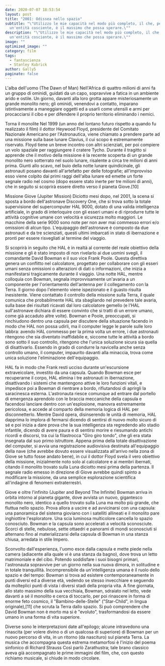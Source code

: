 ```yaml
---
date: 2020-07-07 18:53:54
layout: post
title: "2001: Odissea nello spazio"
subtitle: "\"Utilizzo le mie capacità nel modo più completo, il che, per
  un'entità cosciente, è il massimo che possa sperare.\""
description: "\"Utilizzo le mie capacità nel modo più completo, il che, per
  un'entità cosciente, è il massimo che possa sperare.\""
image: ""
optimized_image: ""
category: film
tags:
  - fantascienza
  - Stanley Kubrick
author: Gally5
paginate: false
---
```



L'alba dell'uomo (The Dawn of Man)
Nell'Africa di quattro milioni di anni fa un gruppo di ominidi, guidati da un capo, sopravvive a fatica in un ambiente arido e ostile. Un giorno, davanti alla loro grotta appare misteriosamente un grande monolito nero; gli ominidi, venendovi a contatto, imparano istintivamente a maneggiare oggetti ed a usarli come utensili e armi per procacciarsi il cibo e per difendere il proprio territorio eliminando i nemici.

Torna il monolite
Nel 1999 (un anno del lontano futuro rispetto a quando fu realizzato il film) il dottor Heywood Floyd, presidente del Comitato Nazionale Americano per l'Astronautica, viene chiamato a prendere parte ad una missione sulla base lunare Clavius, il cui scopo è estremamente riservato. Floyd tiene un breve incontro con altri scienziati, per poi compiere un volo spaziale per raggiungere il cratere Tycho. Durante il tragitto si apprende che il motivo della missione è la recente scoperta di un grande monolito nero sotterrato nel suolo lunare, risalente a circa tre milioni di anni prima. Giunti allo scavo, nel buio della notte lunare quindicinale, gli astronauti posano davanti all'artefatto per delle fotografie; all'improvviso esso viene colpito dai primi raggi dell'alba lunare ed emette un forte segnale radio nel cosmo (dopo essere stato inerte per tre milioni di anni), che in seguito si scoprirà essere diretto verso il pianeta Giove.\[10]

Missione Giove (Jupiter Mission)
Diciotto mesi dopo, nel 2001, la scena si sposta a bordo dell'astronave Discovery One, che si trova sotto la totale supervisione del supercomputer HAL 9000, dotato di una valida intelligenza artificiale, in grado di interloquire con gli esseri umani e di riprodurre tutte le attività cognitive umane con velocità e sicurezza molto maggiori. Le macchine della serie 9000 sono note per non aver mai commesso errori e/o omissioni di alcun tipo. L'equipaggio dell'astronave è composto da due astronauti e da tre scienziati, questi ultimi imbarcati in stato di ibernazione e pronti per essere risvegliati al termine del viaggio.

Si scoprirà in seguito che HAL è in realtà al corrente del reale obiettivo della missione e gli è stato imposto di non rivelarlo ai due uomini svegli, il comandante David Bowman e il suo vice Frank Poole. Questa direttiva genera un conflitto nel calcolatore, progettato per collaborare con gli esseri umani senza omissioni o alterazioni di dati o informazioni, che inizia a manifestarsi tragicamente durante il viaggio. Una notte HAL, mentre colloquia con Bowman, segnala improvvisamente un'avaria a un componente per l'orientamento dell'antenna per il collegamento con la Terra. Il giorno dopo l'elemento viene ispezionato e il guasto risulta inesistente. Viene contattato il controllo della missione sulla Terra, il quale comunica che probabilmente HAL sta sbagliando nel prevedere tale avaria, sulla base dei risultati ricavati dal loro calcolatore gemello (e l'HAL sull'astronave dichiara di essere convinto che si tratti di un errore umano, come già accaduto altre volte). Bowman e Poole, preoccupati, si rinchiudono dentro una capsula per discutere della situazione facendo in modo che HAL non possa udirli, ma il computer legge le parole sulle loro labbra: avendo HAL commesso per la prima volta un errore, i due astronauti ritengono che sia diventato inaffidabile e, siccome tutte le attività a bordo sono sotto il suo controllo, ritengono che l'unica soluzione sicura sia quella di disattivarlo. Essendo in grado di condurre la navicella anche senza controllo umano, il computer, impaurito davanti alla minaccia, trova come unica soluzione l'eliminazione dell'equipaggio.

HAL fa in modo che Frank resti ucciso durante un'escursione extraveicolare, investito da una capsula. Quando Bowman esce per recuperarne il corpo, HAL elimina i tre astronauti in ibernazione, disattivando i sistemi che mantengono attive le loro funzioni vitali, e impedisce poi a Bowman di rientrare a bordo, rifiutandosi di aprirgli la saracinesca esterna. L'astronauta riesce comunque ad entrare dal portello di emergenza aprendolo con le braccia meccaniche della capsula e facendosi lanciare dentro con un'esplosione, manovra estremamente pericolosa, e accede al comparto della memoria logica di HAL per disconnetterlo. Mentre David opera, disinserendo le unità di memoria, HAL dapprima lo implora di fermarsi dicendo di sentirsi di nuovo molto sicuro di sé e poi inizia a dare prova che la sua intelligenza sta regredendo allo stadio infantile, dicendo di avere paura e di sentirsi morire e riesumando antichi ricordi e discorsi, tra cui la filastrocca "Giro giro tondo", che gli era stata insegnata dal suo primo istruttore. Appena prima della totale disattivazione del computer, si avvia una registrazione audiovisiva destinata all'equipaggio della nave (che avrebbe dovuto essere visualizzata all'arrivo nella zona di Giove se tutto fosse andato bene), in cui il dottor Floyd svela il vero obiettivo della missione, inizialmente noto solo al calcolatore e ai membri ibernati, citando il monolito trovato sulla Luna diciotto mesi prima della partenza. Il segnale radio emesso in direzione di Giove avrebbe quindi spinto a modificare la missione, da una semplice esplorazione scientifica all'indagine di fenomeni extraterrestri.

Giove e oltre l'infinito (Jupiter and Beyond The Infinite)
Bowman arriva in orbita intorno al pianeta gigante, dove avvista un nuovo, gigantesco monolito nero, identico a quello trovato sulla Luna ma molto più grande, che fluttua nello spazio. Prova allora a uscire e ad avvicinarsi con una capsula: una panoramica del sistema gioviano con i satelliti allineati e il monolito pare inghiottire l'esploratore. Una scia luminosa multicolore cancella lo spazio conosciuto. Bowman e la capsula sono accelerati a velocità sconosciute. Scorci di stelle, nebulose, sette ottaedri e panorami di mondi sconosciuti si alternano fino al materializzarsi della capsula di Bowman in una stanza chiusa, arredata in stile Impero.

Sconvolto dall'esperienza, l'uomo esce dalla capsula e mette piede nella camera (adiacente alla quale vi è una stanza da bagno), dove trova un letto matrimoniale e del cibo. Potendo soddisfare i suoi bisogni primari, l'astronauta sopravvive per un giorno nella sua nuova dimora, in solitudine e in totale tranquillità. Incomprensibile da un'intelligenza umana è il ruolo dello spazio e del tempo: Bowman si trova ad esistere contemporaneamente in punti diversi ed a diverse età, vedendo se stesso invecchiare e seguendo da molteplici punti di vista i diversi stadi della propria vita. A fine giornata, allo stato massimo della sua vecchiaia, Bowman, sdraiato nel letto, vede davanti a sé il monolito e cerca di toccarlo, per poi rinascere in forma di enorme feto cosmico, il "Bambino-delle-Stelle" ("Star-Child", in lingua originale),\[11] che scruta la Terra dallo spazio. Si può comprendere che David Bowman non è morto ma si è "evoluto", trasformandosi da essere umano in una forma di vita superiore.

Diverse sono le interpretazioni date all'epilogo; alcune intravedono una rinascita (per volere divino o di un qualcosa di superiore) di Bowman per un nuovo percorso di vita, in un ritorno (da nascituro) sul pianeta Terra. La musica che accompagna questa estrema metamorfosi è l'inizio del poema sinfonico di Richard Strauss Così parlò Zarathustra; tale brano classico aveva già accompagnato le prime immagini del film, che, con questo richiamo musicale, si chiude in modo circolare.